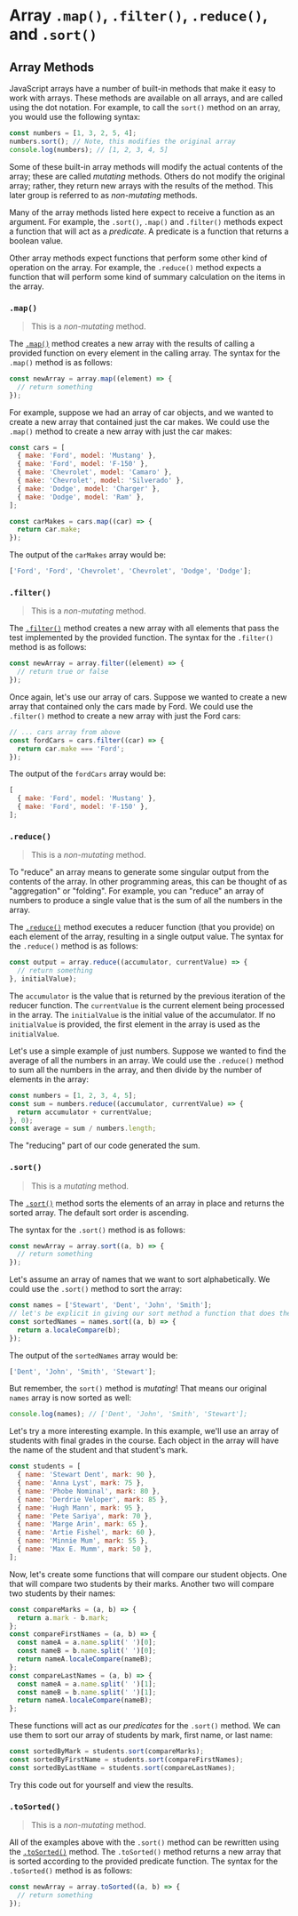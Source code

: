 # Array `.map()`, `.filter()`, `.reduce()`, and `.sort()`

## Array Methods

JavaScript arrays have a number of built-in methods that make it easy to work with arrays. These methods are available on all arrays, and are called using the dot notation. For example, to call the `sort()` method on an array, you would use the following syntax:

```javascript
const numbers = [1, 3, 2, 5, 4];
numbers.sort(); // Note, this modifies the original array
console.log(numbers); // [1, 2, 3, 4, 5]
```

Some of these built-in array methods will modify the actual contents of the array; these are called *mutating* methods. Others do not modify the original array; rather, they return new arrays with the results of the method. This later group is referred to as *non-mutating* methods.

Many of the array methods listed here expect to receive a function as an argument. For example, the `.sort()`, `.map()` and `.filter()` methods expect a function that will act as a *predicate*. A predicate is a function that returns a boolean value.

Other array methods expect functions that perform some other kind of operation on the array. For example, the `.reduce()` method expects a function that will perform some kind of summary calculation on the items in the array.

### `.map()`

> This is a *non-mutating* method.

The [`.map()`](https://developer.mozilla.org/en-US/docs/Web/JavaScript/Reference/Global_Objects/Array/map) method creates a new array with the results of calling a provided function on every element in the calling array. The syntax for the `.map()` method is as follows:

```javascript
const newArray = array.map((element) => {
  // return something
});
```

For example, suppose we had an array of car objects, and we wanted to create a new array that contained just the car makes. We could use the `.map()` method to create a new array with just the car makes:

```javascript
const cars = [
  { make: 'Ford', model: 'Mustang' },
  { make: 'Ford', model: 'F-150' },
  { make: 'Chevrolet', model: 'Camaro' },
  { make: 'Chevrolet', model: 'Silverado' },
  { make: 'Dodge', model: 'Charger' },
  { make: 'Dodge', model: 'Ram' },
];

const carMakes = cars.map((car) => {
  return car.make;
});
```

The output of the `carMakes` array would be:

```javascript
['Ford', 'Ford', 'Chevrolet', 'Chevrolet', 'Dodge', 'Dodge'];
```

### `.filter()`

> This is a *non-mutating* method.

The [`.filter()`](https://developer.mozilla.org/en-US/docs/Web/JavaScript/Reference/Global_Objects/Array/filter) method creates a new array with all elements that pass the test implemented by the provided function. The syntax for the `.filter()` method is as follows:

```javascript
const newArray = array.filter((element) => {
  // return true or false
});
```

Once again, let's use our array of cars. Suppose we wanted to create a new array that contained only the cars made by Ford. We could use the `.filter()` method to create a new array with just the Ford cars:

```javascript
// ... cars array from above
const fordCars = cars.filter((car) => {
  return car.make === 'Ford';
});
```

The output of the `fordCars` array would be:

```javascript
[
  { make: 'Ford', model: 'Mustang' },
  { make: 'Ford', model: 'F-150' },
];
```

### `.reduce()`

> This is a *non-mutating* method.

To "reduce" an array means to generate some singular output from the contents of the array. In other programming areas, this can be thought of as "aggregation" or "folding". For example, you can "reduce" an array of numbers to produce a single value that is the sum of all the numbers in the array.

The [`.reduce()`](https://developer.mozilla.org/en-US/docs/Web/JavaScript/Reference/Global_Objects/Array/reduce) method executes a reducer function (that you provide) on each element of the array, resulting in a single output value. The syntax for the `.reduce()` method is as follows:

```javascript
const output = array.reduce((accumulator, currentValue) => {
  // return something
}, initialValue);
```

The `accumulator` is the value that is returned by the previous iteration of the reducer function. The `currentValue` is the current element being processed in the array. The `initialValue` is the initial value of the accumulator. If no `initialValue` is provided, the first element in the array is used as the `initialValue`.

Let's use a simple example of just numbers. Suppose we wanted to find the average of all the numbers in an array. We could use the `.reduce()` method to sum all the numbers in the array, and then divide by the number of elements in the array:

```javascript
const numbers = [1, 2, 3, 4, 5];
const sum = numbers.reduce((accumulator, currentValue) => {
  return accumulator + currentValue;
}, 0);
const average = sum / numbers.length;
```

The "reducing" part of our code generated the sum.



### `.sort()`

> This is a *mutating* method.

The [`.sort()`](https://developer.mozilla.org/en-US/docs/Web/JavaScript/Reference/Global_Objects/Array/sort) method sorts the elements of an array in place and returns the sorted array. The default sort order is ascending.

The syntax for the `.sort()` method is as follows:

```javascript
const newArray = array.sort((a, b) => {
  // return something
});
```

Let's assume an array of names that we want to sort alphabetically. We could use the `.sort()` method to sort the array:

```javascript
const names = ['Stewart', 'Dent', 'John', 'Smith'];
// let's be explicit in giving our sort method a function that does the comparison
const sortedNames = names.sort((a, b) => {
  return a.localeCompare(b);
});
```

The output of the `sortedNames` array would be:

```javascript
['Dent', 'John', 'Smith', 'Stewart'];
```

But remember, the `sort()` method is *mutating*! That means our original `names` array is now sorted as well:

```javascript
console.log(names); // ['Dent', 'John', 'Smith', 'Stewart'];
```

Let's try a more interesting example. In this example, we'll use an array of students with final grades in the course. Each object in the array will have the name of the student and that student's mark.

```javascript
const students = [
  { name: 'Stewart Dent', mark: 90 },
  { name: 'Anna Lyst', mark: 75 },
  { name: 'Phobe Nominal', mark: 80 },
  { name: 'Derdrie Veloper', mark: 85 },
  { name: 'Hugh Mann', mark: 95 },
  { name: 'Pete Sariya', mark: 70 },
  { name: 'Marge Arin', mark: 65 },
  { name: 'Artie Fishel', mark: 60 },
  { name: 'Minnie Mum', mark: 55 },
  { name: 'Max E. Mumm', mark: 50 },
];
```

Now, let's create some functions that will compare our student objects. One that will compare two students by their marks. Another two will compare two students by their names:

```javascript
const compareMarks = (a, b) => {
  return a.mark - b.mark;
};
const compareFirstNames = (a, b) => {
  const nameA = a.name.split(' ')[0];
  const nameB = b.name.split(' ')[0];
  return nameA.localeCompare(nameB);
};
const compareLastNames = (a, b) => {
  const nameA = a.name.split(' ')[1];
  const nameB = b.name.split(' ')[1];
  return nameA.localeCompare(nameB);
};
```

These functions will act as our *predicates* for the `.sort()` method. We can use them to sort our array of students by mark, first name, or last name:

```javascript
const sortedByMark = students.sort(compareMarks);
const sortedByFirstName = students.sort(compareFirstNames);
const sortedByLastName = students.sort(compareLastNames);
```

Try this code out for yourself and view the results.

### `.toSorted()`

> This is a *non-mutating* method.

All of the examples above with the `.sort()` method can be rewritten using the [`.toSorted()`](https://developer.mozilla.org/en-US/docs/Web/JavaScript/Reference/Global_Objects/Array/toSorted) method. The `.toSorted()` method returns a new array that is sorted according to the provided predicate function. The syntax for the `.toSorted()` method is as follows:

```javascript
const newArray = array.toSorted((a, b) => {
  // return something
});
```

